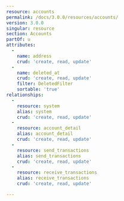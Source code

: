 ```yaml
---
resource: accounts
permalink: /docs/3.0.0/resources/accounts/
version: 3.0.0
singular: resource
section: Accounts
partOf: u
attributes:
  -
    name: address
    crud: 'create, read, update'
  -
    name: deleted_at
    crud: 'create, read, update'
    filter: DeletedFilter
    sortable: 'true'
relationships:
  -
    resource: system
    alias: system
    crud: 'create, read, update'
  -
    resource: account_detail
    alias: account_detail
    crud: 'create, read, update'
  -
    resource: send_transactions
    alias: send_transactions
    crud: 'create, read, update'
  -
    resource: receive_transactions
    alias: receive_transactions
    crud: 'create, read, update'

---
```

